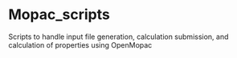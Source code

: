 # Mopac_scripts
Scripts to handle input file generation, calculation submission, and calculation of properties using OpenMopac
